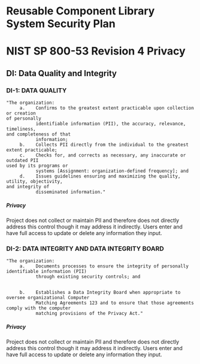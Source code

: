 # Reusable Component Library System Security Plan

# NIST SP 800-53 Revision 4 Privacy

## DI: Data Quality and Integrity

### DI-1: DATA QUALITY

```text
"The organization:
     a.    Confirms to the greatest extent practicable upon collection or creation
of personally
           identifiable information (PII), the accuracy, relevance, timeliness,
and completeness of that
           information;
     b.    Collects PII directly from the individual to the greatest extent practicable;
     c.    Checks for, and corrects as necessary, any inaccurate or outdated PII
used by its programs or
           systems [Assignment: organization-defined frequency]; and
     d.    Issues guidelines ensuring and maximizing the quality, utility, objectivity,
and integrity of
           disseminated information."
```

##### Privacy

Project does not collect or maintain PII and therefore does not directly address this control though it may address it indirectly. Users enter and have full access to update or delete any information they input.


### DI-2: DATA INTEGRITY AND DATA INTEGRITY BOARD

```text
"The organization:
     a.    Documents processes to ensure the integrity of personally identifiable information (PII)
           through existing security controls; and


     b.    Establishes a Data Integrity Board when appropriate to oversee organizational Computer
           Matching Agreements 123 and to ensure that those agreements comply with the computer
           matching provisions of the Privacy Act."
```

##### Privacy

Project does not collect or maintain PII and therefore does not directly address this control though it may address it indirectly. Users enter and have full access to update or delete any information they input.



